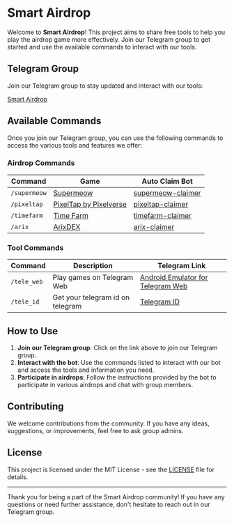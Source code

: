 # Smart Airdrop

Welcome to **Smart Airdrop**! This project aims to share free tools to help you play the airdrop game more effectively. Join our Telegram group to get started and use the available commands to interact with our tools.

## Telegram Group

Join our Telegram group to stay updated and interact with our tools:

[Smart Airdrop](https://t.me/smartairdrop2120)

## Available Commands

Once you join our Telegram group, you can use the following commands to access the various tools and features we offer:

### Airdrop Commands
| Command       | Game                  | Auto Claim Bot          |
|---------------|-----------------------|-------------------------|
| `/supermeow`     | [Supermeow](https://t.me/supermeow_vip_bot?start=5914982564)       | [supermeow-claimer](https://github.com/smart-airdrop/supermeow-claimer) |
| `/pixeltap`      | [PixelTap by Pixelverse](https://t.me/pixelversexyzbot?start=5914982564)         | [pixeltap-claimer](https://github.com/smart-airdrop/pixeltap-claimer) |
| `/timefarm`      | [Time Farm](https://t.me/TimeFarmCryptoBot?start=1sF0MvCzIscWWTA9a)        | [timefarm-claimer](https://github.com/smart-airdrop/timefarm-claimer) |
| `/arix`      | [ArixDEX](https://t.me/ARIXcoin_bot?start=ref_5914982564)        | [arix-claimer](https://github.com/smart-airdrop/arix-claimer) |

### Tool Commands
| Command       | Description                  | Telegram Link          |
|---------------|-----------------------|-------------------------|
| `/tele_web`     | Play games on Telegram Web       | [Android Emulator for Telegram Web](https://t.me/smartairdrop2120/29) |
| `/tele_id`      | Get your telegram id on telegram         | [Telegram ID](https://t.me/smartairdrop2120/64) |

## How to Use

1. **Join our Telegram group**: Click on the link above to join our Telegram group.
2. **Interact with the bot**: Use the commands listed to interact with our bot and access the tools and information you need.
3. **Participate in airdrops**: Follow the instructions provided by the bot to participate in various airdrops and chat with group members.

## Contributing

We welcome contributions from the community. If you have any ideas, suggestions, or improvements, feel free to ask group admins.

## License

This project is licensed under the MIT License - see the [LICENSE](LICENSE) file for details.

---

Thank you for being a part of the Smart Airdrop community! If you have any questions or need further assistance, don't hesitate to reach out in our Telegram group.
